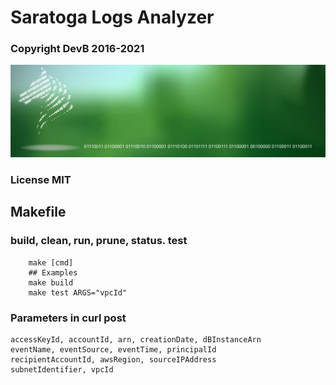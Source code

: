 # Saratoga Logs Analyzer
### Copyright DevB 2016-2021

![Logo](img/saratoga01.png)

### License MIT

## Makefile
### build, clean, run, prune, status. test
```
    make [cmd]
    ## Examples
    make build
    make test ARGS="vpcId"
```

### Parameters in curl post
```
accessKeyId, accountId, arn, creationDate, dBInstanceArn
eventName, eventSource, eventTime, principalId
recipientAccountId, awsRegion, sourceIPAddress
subnetIdentifier, vpcId
```